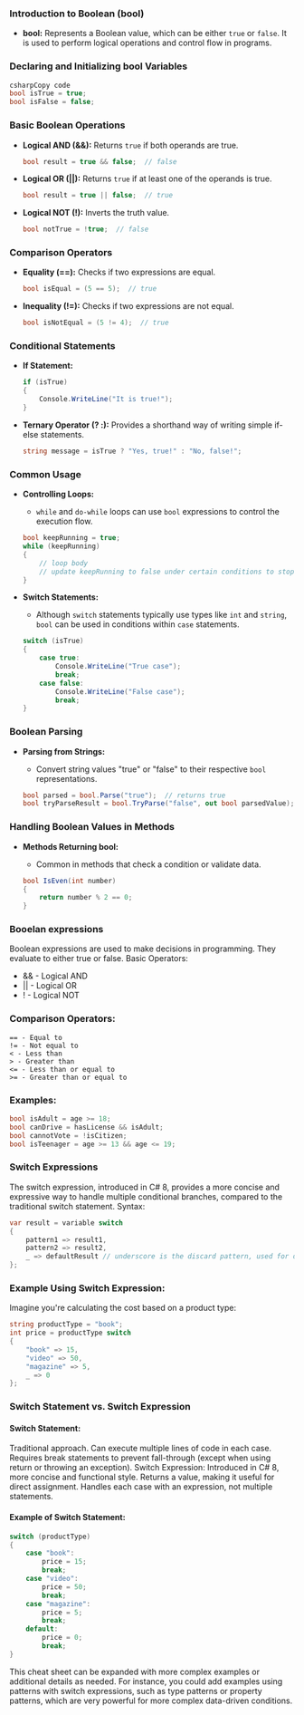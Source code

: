 ### Introduction to Boolean (bool)

- **bool:** Represents a Boolean value, which can be either `true` or `false`. It is used to perform logical operations and control flow in programs.

### Declaring and Initializing bool Variables

```csharp
csharpCopy code
bool isTrue = true;
bool isFalse = false;

```

### Basic Boolean Operations

- **Logical AND (&&):** Returns `true` if both operands are true.
    
    ```csharp
    bool result = true && false;  // false
    
    ```
    
- **Logical OR (||):** Returns `true` if at least one of the operands is true.
    
    ```csharp
    bool result = true || false;  // true
    
    ```
    
- **Logical NOT (!):** Inverts the truth value.
    
    ```csharp
    bool notTrue = !true;  // false
    
    ```
    

### Comparison Operators

- **Equality (==):** Checks if two expressions are equal.
    
    ```csharp
    bool isEqual = (5 == 5);  // true
    
    ```
    
- **Inequality (!=):** Checks if two expressions are not equal.
    
    ```csharp
    bool isNotEqual = (5 != 4);  // true
    
    ```
    

### Conditional Statements

- **If Statement:**
    
    ```csharp
    if (isTrue)
    {
        Console.WriteLine("It is true!");
    }
    
    ```
    
- **Ternary Operator (? :):** Provides a shorthand way of writing simple if-else statements.
    
    ```csharp
    string message = isTrue ? "Yes, true!" : "No, false!";
    
    ```
    

### Common Usage

- **Controlling Loops:**
    - `while` and `do-while` loops can use `bool` expressions to control the execution flow.
    
    ```csharp
    bool keepRunning = true;
    while (keepRunning)
    {
        // loop body
        // update keepRunning to false under certain conditions to stop the loop
    }
    
    ```
    
- **Switch Statements:**
    - Although `switch` statements typically use types like `int` and `string`, `bool` can be used in conditions within `case` statements.
    
    ```csharp
    switch (isTrue)
    {
        case true:
            Console.WriteLine("True case");
            break;
        case false:
            Console.WriteLine("False case");
            break;
    }
    
    ```
    

### Boolean Parsing

- **Parsing from Strings:**
    - Convert string values "true" or "false" to their respective `bool` representations.
    
    ```csharp
    bool parsed = bool.Parse("true");  // returns true
    bool tryParseResult = bool.TryParse("false", out bool parsedValue);  // parsedValue will be false
    
    ```
    

### Handling Boolean Values in Methods

- **Methods Returning bool:**
    - Common in methods that check a condition or validate data.
    
    ```csharp
    bool IsEven(int number)
    {
        return number % 2 == 0;
    }
    
    ```
    

### Booelan expressions

Boolean expressions are used to make decisions in programming. They evaluate to either true or false.
Basic Operators:

- && - Logical AND
- || - Logical OR
- ! - Logical NOT
### Comparison Operators:
```
== - Equal to
!= - Not equal to
< - Less than
> - Greater than
<= - Less than or equal to
>= - Greater than or equal to
```
### Examples:
```csharp
bool isAdult = age >= 18;
bool canDrive = hasLicense && isAdult;
bool cannotVote = !isCitizen;
bool isTeenager = age >= 13 && age <= 19;
```

### Switch Expressions
The switch expression, introduced in C# 8, provides a more concise and expressive way to handle multiple conditional branches, compared to the traditional switch statement.
Syntax:

```csharp
var result = variable switch
{
    pattern1 => result1,
    pattern2 => result2,
    _ => defaultResult // underscore is the discard pattern, used for default
};
```
### Example Using Switch Expression:
Imagine you're calculating the cost based on a product type:
```csharp
string productType = "book";
int price = productType switch
{
    "book" => 15,
    "video" => 50,
    "magazine" => 5,
    _ => 0
};
```

### Switch Statement vs. Switch Expression

#### Switch Statement:

Traditional approach.
Can execute multiple lines of code in each case.
Requires break statements to prevent fall-through (except when using return or throwing an exception).
Switch Expression:
Introduced in C# 8, more concise and functional style.
Returns a value, making it useful for direct assignment.
Handles each case with an expression, not multiple statements.

#### Example of Switch Statement:
```csharp
switch (productType)
{
    case "book":
        price = 15;
        break;
    case "video":
        price = 50;
        break;
    case "magazine":
        price = 5;
        break;
    default:
        price = 0;
        break;
}
```

This cheat sheet can be expanded with more complex examples or additional details as needed. For instance, you could add examples using patterns with switch expressions, such as type patterns or property patterns, which are very powerful for more complex data-driven conditions.

